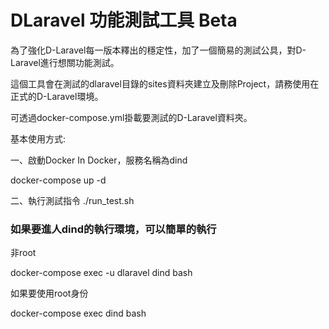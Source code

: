# DLaravel 功能測試工具 Beta

為了強化D-Laravel每一版本釋出的穩定性，加了一個簡易的測試公具，對D-Laravel進行想關功能測試。

這個工具會在測試的dlaravel目錄的sites資料夾建立及刪除Project，請務使用在正式的D-Laravel環境。

可透過docker-compose.yml掛載要測試的D-Laravel資料夾。

基本使用方式:

一、啟動Docker In Docker，服務名稱為dind

docker-compose up -d

二、執行測試指令
./run_test.sh


### 如果要進人dind的執行環境，可以簡單的執行

非root

docker-compose exec -u dlaravel dind bash

如果要使用root身份

docker-compose exec dind bash

